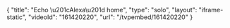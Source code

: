 {
    "title": "Echo \u201cAlexa\u201d home",
    "type": "solo",
    "layout": "iframe-static",
    "videoId": "161420220",
    "url": "\/tvpembed\/161420220"
}